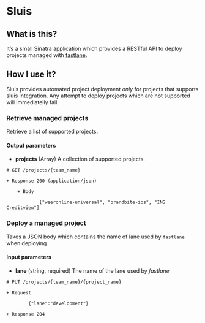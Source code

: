 # Sluis

## What is this?

It’s a small Sinatra application which provides a RESTful API to deploy projects managed with [fastlane](http://www.fastlane.tools).

## How I use it?

Sluis provides automated project deployment *only* for projects that supports sluis integration.
Any attempt to deploy projects which are not supported will immediatelly fail. 

### Retrieve managed projects

Retrieve a list of supported projects.

#### Output parameters

- __projects__ (Array) A collection of supported projects.

```
# GET /projects/{team_name}

+ Response 200 (application/json)

    + Body

            ["weeronline-universal", "brandbite-ios", "ING Creditview"]
```

### Deploy a managed project

Takes a JSON body which contains the name of lane used by `fastlane` when deploying

#### Input parameters

- __lane__ (string, required) The name of the lane used by *fastlane*

```
# PUT /projects/{team_name}/{project_name}

+ Request

        {"lane":"development"}

+ Response 204

```